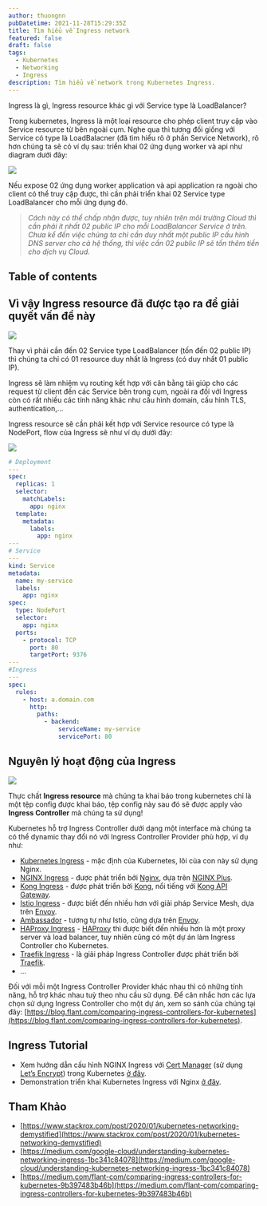 ```yaml
---
author: thuongnn
pubDatetime: 2021-11-28T15:29:35Z
title: Tìm hiểu về Ingress network
featured: false
draft: false
tags:
  - Kubernetes
  - Networking
  - Ingress
description: Tìm hiểu về network trong Kubernetes Ingress.
---
```


Ingress là gì, Ingress resource khác gì với Service type là LoadBalancer?

Trong kubernetes, Ingress là một loại resource cho phép client truy cập vào Service resource từ bên ngoài cụm. Nghe qua thì tương đối giống với Service có type là LoadBalacner (đã tìm hiểu rõ ở phần Service Network), rõ hơn chúng ta sẽ có ví dụ sau: triển khai 02 ứng dụng worker và api như diagram dưới đây:

![](https://github.com/user-attachments/assets/afd8b13f-f3a4-4e0b-a484-c293bf95e661)

Nếu expose 02 ứng dụng worker application và api application ra ngoài cho client có thể truy cập được, thì cần phải triển khai 02 Service type LoadBalancer cho mỗi ứng dụng đó.

> _Cách này có thể chấp nhận được, tuy nhiên trên môi trường Cloud thì cần phải ít nhất 02 public IP cho mỗi LoadBalancer Service ở trên. Chưa kể đến việc chúng ta chỉ cần duy nhất một public IP cấu hình DNS server cho cả hệ thống, thì việc cần 02 public IP sẽ tốn thêm tiền cho dịch vụ Cloud._

## Table of contents

## Vì vậy Ingress resource đã được tạo ra để giải quyết vấn đề này

![](https://github.com/user-attachments/assets/672cc4f1-7f4b-44ca-8dee-719bb489f225)

Thay vì phải cần đến 02 Service type LoadBalancer (tốn đến 02 public IP) thì chúng ta chỉ có 01 resource duy nhất là Ingress (có duy nhất 01 public IP).

Ingress sẽ làm nhiệm vụ routing kết hợp với cân bằng tải giúp cho các request từ client đến các Service bên trong cụm, ngoài ra đối với Ingress còn có rất nhiều các tính năng khác như cấu hình domain, cấu hình TLS, authentication,…

Ingress resource sẽ cần phải kết hợp với Service resource có type là NodePort, flow của Ingress sẽ như ví dụ dưới đây:

![](https://github.com/user-attachments/assets/79fb16d2-208e-4cd7-ac71-81168752e931)

```yaml
# Deployment
---
spec:
  replicas: 1
  selector:
    matchLabels:
      app: nginx
  template:
    metadata:
      labels:
        app: nginx
---
# Service
---
kind: Service
metadata:
  name: my-service
  labels:
    app: nginx
spec:
  type: NodePort
  selector:
    app: nginx
  ports:
    - protocol: TCP
      port: 80
      targetPort: 9376
---
#Ingress
---
spec:
  rules:
    - host: a.domain.com
      http:
        paths:
          - backend:
              serviceName: my-service
              servicePort: 80
```

## Nguyên lý hoạt động của Ingress

![](https://github.com/user-attachments/assets/f3963bc2-0c03-43af-bc28-057815adcaaf)

Thực chất **Ingress resource** mà chúng ta khai báo trong kubernetes chỉ là một tệp config được khai báo, tệp config này sau đó sẽ được apply vào **Ingress Controller** mà chúng ta sử dụng!

Kubernetes hỗ trợ Ingress Controller dưới dạng một interface mà chúng ta có thể dynamic thay đổi nó với Ingress Controller Provider phù hợp, ví dụ như:

- [Kubernetes Ingress](https://kubernetes.github.io/ingress-nginx/) - mặc định của Kubernetes, lõi của con này sử dụng Nginx.
- [NGINX Ingress](https://docs.nginx.com/nginx-ingress-controller/intro/nginx-ingress-controllers) - được phát triển bởi [Nginx](https://www.nginx.com/), dựa trên [NGINX Plus](https://www.nginx.com/products/nginx/).
- [Kong Ingress](https://docs.konghq.com/kubernetes-ingress-controller/) - được phát triển bởi [Kong](https://konghq.com/), nổi tiếng với [Kong API Gateway](https://docs.konghq.com/gateway-oss/).
- [Istio Ingress](https://istio.io/latest/docs/tasks/traffic-management/ingress/) - được biết đến nhiều hơn với giải pháp Service Mesh, dựa trên [Envoy](https://www.envoyproxy.io/).
- [Ambassador](https://www.getambassador.io/) - tương tự như Istio, cũng dựa trên [Envoy](https://www.envoyproxy.io/).
- [HAProxy Ingress](https://haproxy-ingress.github.io/docs/getting-started/) - [HAProxy](https://www.haproxy.com/) thì được biết đến nhiều hơn là một proxy server và load balancer, tuy nhiên cũng có một dự án làm Ingress Controller cho Kubernetes.
- [Traefik Ingress](https://doc.traefik.io/traefik/providers/kubernetes-ingress/) - là giải pháp Ingress Controller được phát triển bởi [Traefik](https://traefik.io/).
- …

Đối với mỗi một Ingress Controller Provider khác nhau thì có những tính năng, hỗ trợ khác nhau tuỳ theo nhu cầu sử dụng. Để cân nhắc hơn các lựa chọn sử dụng Ingress Controller cho một dự án, xem so sánh của chúng tại đây: [https://blog.flant.com/comparing-ingress-controllers-for-kubernetes](https://blog.flant.com/comparing-ingress-controllers-for-kubernetes).

## Ingress Tutorial

- Xem hướng dẫn cấu hình NGINX Ingress với [Cert Manager](https://cert-manager.io/docs/tutorials/acme/ingress/) (sử dụng [Let’s Encrypt](https://letsencrypt.org/docs/)) trong Kubernetes [ở đây](https://medium.com/containerum/how-to-launch-nginx-ingress-and-cert-manager-in-kubernetes-55b182a80c8f).
- Demonstration triển khai Kubernetes Ingress với Nginx [ở đây](https://matthewpalmer.net/kubernetes-app-developer/articles/kubernetes-ingress-guide-nginx-example.html).

## Tham Khảo

- [https://www.stackrox.com/post/2020/01/kubernetes-networking-demystified](https://www.stackrox.com/post/2020/01/kubernetes-networking-demystified)
- [https://medium.com/google-cloud/understanding-kubernetes-networking-ingress-1bc341c84078](https://medium.com/google-cloud/understanding-kubernetes-networking-ingress-1bc341c84078)
- [https://medium.com/flant-com/comparing-ingress-controllers-for-kubernetes-9b397483b46b](https://medium.com/flant-com/comparing-ingress-controllers-for-kubernetes-9b397483b46b)
